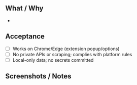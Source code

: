 <!-- status: stub; target: 150+ words -->
<!-- status: stub; target: 150+ words -->
## What / Why
- 

## Acceptance
- [ ] Works on Chrome/Edge (extension popup/options)
- [ ] No private APIs or scraping; complies with platform rules
- [ ] Local-only data; no secrets committed

## Screenshots / Notes


